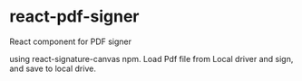 # react-pdf-signer
React component for PDF signer

using react-signature-canvas npm.
Load Pdf file from Local driver and sign, and save to local drive.
